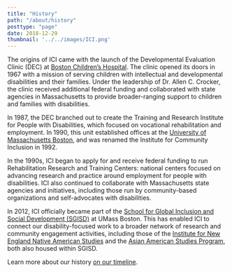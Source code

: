 ```yaml
---
title: "History"
path: "/about/history"
posttype: "page"
date: 2018-12-29
thumbnail: '../../images/ICI.png'
---
```


The origins of ICI came with the launch of the Developmental Evaluation Clinic (DEC) at [Boston Children’s Hospital](http://www.childrenshospital.org/). The clinic opened its doors in 1967 with a mission of serving children with intellectual and developmental disabilities and their families. Under the leadership of Dr. Allen C. Crocker, the clinic received additional federal funding and collaborated with state agencies in Massachusetts to provide broader-ranging support to children and families with disabilities.

In 1987, the DEC branched out to create the Training and Research Institute for People with Disabilities, which focused on vocational rehabilitation and employment. In 1990, this unit established offices at the [University of Massachusetts Boston](https://www.umb.edu/), and was renamed the Institute for Community Inclusion in 1992.

In the 1990s, ICI began to apply for and receive federal funding to run Rehabilitation Research and Training Centers: national centers focused on advancing research and practice around employment for people with disabilities. ICI also continued to collaborate with Massachusetts state agencies and initiatives, including those run by community-based organizations and self-advocates with disabilities.

In 2012, ICI officially became part of the [School for Global Inclusion and Social Development (SGISD)](https://globalinclusion.umb.edu/) at UMass Boston. This has enabled ICI to connect our disability-focused work to a broader network of research and community engagement activities, including those of the [Institute for New England Native American Studies](https://www.umb.edu/inenas) and the [Asian American Studies Program](https://www.umb.edu/asamst), both also housed within SGISD.

Learn more about our history [on our timeline](http://50.communityinclusion.org/).
